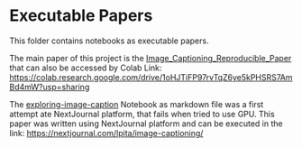 # Executable Papers

This folder contains notebooks as executable papers.

The main paper of this project is the
[Image_Captioning_Reproducible_Paper](./Image_Captioning_Reproducible_Paper.ipynb)
that can also be accessed by Colab Link:
<https://colab.research.google.com/drive/1oHJTiFP97rvTqZ6ye5kPHSRS7AmBd4mW?usp=sharing>


The [exploring-image-caption](./exploring-image-caption.md) Notebook as markdown file
was a first attempt ate NextJournal platform, that fails when tried to use GPU. This
paper was written using NextJournal platform and can be executed in the link:
<https://nextjournal.com/lpita/image-captioning/>
